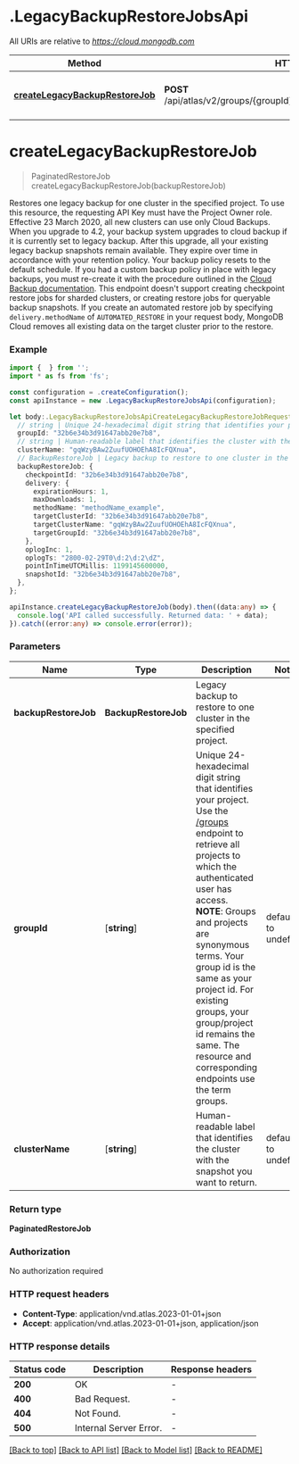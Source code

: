 # .LegacyBackupRestoreJobsApi

All URIs are relative to *https://cloud.mongodb.com*

Method | HTTP request | Description
------------- | ------------- | -------------
[**createLegacyBackupRestoreJob**](LegacyBackupRestoreJobsApi.md#createLegacyBackupRestoreJob) | **POST** /api/atlas/v2/groups/{groupId}/clusters/{clusterName}/restoreJobs | Create One Legacy Backup Restore Job


# **createLegacyBackupRestoreJob**
> PaginatedRestoreJob createLegacyBackupRestoreJob(backupRestoreJob)

Restores one legacy backup for one cluster in the specified project. To use this resource, the requesting API Key must have the Project Owner role. Effective 23 March 2020, all new clusters can use only Cloud Backups. When you upgrade to 4.2, your backup system upgrades to cloud backup if it is currently set to legacy backup. After this upgrade, all your existing legacy backup snapshots remain available. They expire over time in accordance with your retention policy. Your backup policy resets to the default schedule. If you had a custom backup policy in place with legacy backups, you must re-create it with the procedure outlined in the [Cloud Backup documentation](https://www.mongodb.com/docs/atlas/backup/cloud-backup/scheduling/#std-label-cloud-provider-backup-schedule). This endpoint doesn't support creating checkpoint restore jobs for sharded clusters, or creating restore jobs for queryable backup snapshots. If you create an automated restore job by specifying `delivery.methodName` of `AUTOMATED_RESTORE` in your request body, MongoDB Cloud removes all existing data on the target cluster prior to the restore.

### Example


```typescript
import {  } from '';
import * as fs from 'fs';

const configuration = .createConfiguration();
const apiInstance = new .LegacyBackupRestoreJobsApi(configuration);

let body:.LegacyBackupRestoreJobsApiCreateLegacyBackupRestoreJobRequest = {
  // string | Unique 24-hexadecimal digit string that identifies your project. Use the [/groups](#tag/Projects/operation/listProjects) endpoint to retrieve all projects to which the authenticated user has access.  **NOTE**: Groups and projects are synonymous terms. Your group id is the same as your project id. For existing groups, your group/project id remains the same. The resource and corresponding endpoints use the term groups.
  groupId: "32b6e34b3d91647abb20e7b8",
  // string | Human-readable label that identifies the cluster with the snapshot you want to return.
  clusterName: "gqWzyBAw2ZuufUOHOEhA8IcFQXnua",
  // BackupRestoreJob | Legacy backup to restore to one cluster in the specified project.
  backupRestoreJob: {
    checkpointId: "32b6e34b3d91647abb20e7b8",
    delivery: {
      expirationHours: 1,
      maxDownloads: 1,
      methodName: "methodName_example",
      targetClusterId: "32b6e34b3d91647abb20e7b8",
      targetClusterName: "gqWzyBAw2ZuufUOHOEhA8IcFQXnua",
      targetGroupId: "32b6e34b3d91647abb20e7b8",
    },
    oplogInc: 1,
    oplogTs: "2800-02-29T0\d:2\d:2\dZ",
    pointInTimeUTCMillis: 1199145600000,
    snapshotId: "32b6e34b3d91647abb20e7b8",
  },
};

apiInstance.createLegacyBackupRestoreJob(body).then((data:any) => {
  console.log('API called successfully. Returned data: ' + data);
}).catch((error:any) => console.error(error));
```


### Parameters

Name | Type | Description  | Notes
------------- | ------------- | ------------- | -------------
 **backupRestoreJob** | **BackupRestoreJob**| Legacy backup to restore to one cluster in the specified project. |
 **groupId** | [**string**] | Unique 24-hexadecimal digit string that identifies your project. Use the [/groups](#tag/Projects/operation/listProjects) endpoint to retrieve all projects to which the authenticated user has access.  **NOTE**: Groups and projects are synonymous terms. Your group id is the same as your project id. For existing groups, your group/project id remains the same. The resource and corresponding endpoints use the term groups. | defaults to undefined
 **clusterName** | [**string**] | Human-readable label that identifies the cluster with the snapshot you want to return. | defaults to undefined


### Return type

**PaginatedRestoreJob**

### Authorization

No authorization required

### HTTP request headers

 - **Content-Type**: application/vnd.atlas.2023-01-01+json
 - **Accept**: application/vnd.atlas.2023-01-01+json, application/json


### HTTP response details
| Status code | Description | Response headers |
|-------------|-------------|------------------|
**200** | OK |  -  |
**400** | Bad Request. |  -  |
**404** | Not Found. |  -  |
**500** | Internal Server Error. |  -  |

[[Back to top]](#) [[Back to API list]](README.md#documentation-for-api-endpoints) [[Back to Model list]](README.md#documentation-for-models) [[Back to README]](README.md)


